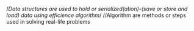 /*Data structures are used to hold or serialized(ation)-(save or store and load) data using efficience algorithm*/
//Algorithm are methods or steps used in solving real-life problems
